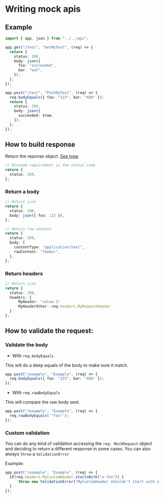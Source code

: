 # Writing mock apis

## Example

```ts
import { app, json } from "../../api";

app.get("/test", "GetMyTest", (req) => {
  return {
    status: 200,
    body: json({
      foo: "succeeded",
      bar: "wut",
    }),
  };
});

app.post("/test", "PostMyTest", (req) => {
  req.bodyEquals({ foo: "123", bar: "456" });
  return {
    status: 200,
    body: json({
      succeeded: true,
    }),
  };
});
```

## How to build response

Return the reponse object. [See type](../src/api/mock-response.ts)

```ts
// Minimum requirement is the status code.
return {
  status: 200,
};
```

### Return a body

```ts
// Return json
return {
  status: 200,
  body: json({ foo: 123 }),
};

// Return raw content
return {
  status: 200,
  body: {
    contentType: "application/text",
    rawContent: "foobar",
  },
};
```

### Return headers


```ts
// Return json
return {
  status: 200,
  headers: {
      MyHeader: "value-1"
      MyHeaderOther: req.headers.MyRequestHeader
  }
};

```

## How to validate the request:

### Validate the body

- With `req.bodyEquals`

This will do a deep equals of the body to make sure it match.

```ts
app.post("/example", "Example", (req) => {
  req.bodyEquals({ foo: "123", bar: "456" });
});
```

- With `req.rawBodyEquals`

This will compare the raw body sent.

```ts
app.post("/example", "Example", (req) => {
  req.rawBodyEquals('"foo"');
});
```

### Custom validation

You can do any kind of validation accessing the `req: MockRequest` object and deciding to return a different response in some cases.
You can also always `throw` a `ValidationError` 

Example:
```ts
app.post("/example", "Example", (req) => {
  if(req.headers.MyCustomHeader.startsWith("x-foo")) {
      throw new ValidationError("MyCustomHeader shouldn't start with x-foo", null, req.headers.MyCustomHeader);
  }
});
```
